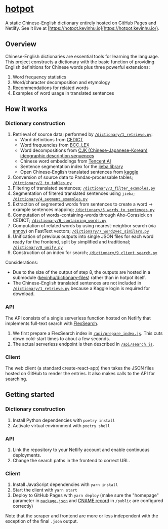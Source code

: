 # [hotpot](https://hotpot.kevinhu.io)

A static Chinese-English dictionary entirely hosted on GitHub Pages and Netlify. See it live at [https://hotpot.kevinhu.io](https://hotpot.kevinhu.io/).

## Overview

Chinese-English dictionaries are essential tools for learning the language. This project constructs a dictionary with the basic function of providing English definitions for Chinese words plus three powerful extensions:

1. Word frequency statistics
2. Word/character decomposition and etymology
3. Recommendations for related words
4. Examples of word usage in translated sentences

## How it works

### Dictionary construction

1. Retrieval of source data; performed by [`/dictionary/1_retrieve.py`](https://github.com/kevinhu/hotpot/blob/master/dictionary/1_retrieve.py):
   - Word definitions from [CEDICT](https://www.mdbg.net/chinese/dictionary?page=cedict)
   - Word frequencies from [BCC_LEX](https://challenges.hackingchinese.com/resources/stories/451-blcu-balanced-corpus-frequency-lists)
   - Word decompositions from [CJK (Chinese-Japanese-Korean) ideographic description sequences](https://github.com/cjkvi/cjkvi-ids)
   - Chinese word embeddings from [Tencent AI](https://ai.tencent.com/ailab/nlp/en/embedding.html)
   - Sentence segmentation index for the [jieba library](https://github.com/fxsjy/jieba)
   - Open Chinese-English translated sentences from [kaggle](https://www.kaggle.com/terrychanorg/translation2019zh)
2. Conversion of source data to Pandas-processable tables; [`/dictionary/2_to_tables.py`](https://github.com/kevinhu/hotpot/blob/master/dictionary/2_to_tables.py)
3. Filtering of translated sentences; [`/dictionary/3_filter_examples.py`](https://github.com/kevinhu/hotpot/blob/master/dictionary/3_filter_examples.py)
4. Segmentation of filtered translated sentences using `jieba`; [`/dictionary/4_segment_examples.py`](https://github.com/kevinhu/hotpot/blob/master/dictionary/4_segment_examples.py)
5. Extraction of segmented words from sentences to create a word -> example sentences mapping; [`/dictionary/5_words_to_sentences.py`](https://github.com/kevinhu/hotpot/blob/master/dictionary/5_words_to_sentences.py)
6. Computation of words-containing-words through Aho-Corasick on CEDICT; [`/dictionary/6_containing_words.py`](https://github.com/kevinhu/hotpot/blob/master/dictionary/6_containing_words.py)
7. Computation of related words by using nearest-neighbor search (via [annoy](https://github.com/spotify/annoy)) on FastText vectors; [`/dictionary/7_word2vec_similars.py`](https://github.com/kevinhu/hotpot/blob/master/dictionary/7_fasttext_similars.py)
8. Unification of previous outputs into single JSON files for each word ready for the frontend, split by simplified and traditional; [`/dictionary/8_unify.py`](https://github.com/kevinhu/hotpot/blob/master/dictionary/8_unify.py)
9. Construction of an index for search; [`/dictionary/9_client_search.py`](https://github.com/kevinhu/hotpot/blob/master/dictionary/9_client_search.py)

Considerations:

- Due to the size of the output of step 8, the outputs are hosted in a submodule ([kevinhu/dictionary-files](https://github.com/kevinhu/dictionary-files)) rather than in hotpot itself.
- The Chinese-English translated sentences are not included in [`/dictionary/1_retrieve.py`](https://github.com/kevinhu/hotpot/blob/master/dictionary/1_retrieve.py) because a Kaggle login is required for download.

### API

The API consists of a single serverless function hosted on Netlify that implements full-text search with [FlexSearch](https://github.com/nextapps-de/flexsearch).

1. We first prepare a FlexSearch index in [`/api/prepare_index.js`](https://github.com/kevinhu/hotpot/blob/master/api/prepare_index.js). This cuts down cold-start times to about a few seconds.
2. The actual serverless endpoint is then described in [`/api/search.js`](https://github.com/kevinhu/hotpot/blob/master/api/search.js).

### Client

The web client (a standard create-react-app) then takes the JSON files hosted on GitHub to render the entries. It also makes calls to the API for searching.

## Getting started

### Dictionary construction

1. Install Python dependencies with `poetry install`
2. Activate virtual environment with `poetry shell`

### API

1. Link the repository to your Netlify account and enable continuous deployments.
2. Change the search paths in the frontend to correct URL.

### Client

1. Install JavaScript dependencies with `yarn install`
2. Start the client with `yarn start`
3. Deploy to GitHub Pages with `yarn deploy` (make sure the "homepage" parameter in [`package.json`](https://github.com/kevinhu/hotpot/blob/master/package.json) and [CNAME record](https://github.com/kevinhu/hotpot/tree/master/public/CNAME) in `/public` are configured correctly)

Note that the scraper and frontend are more or less independent with the exception of the final `.json` output.

